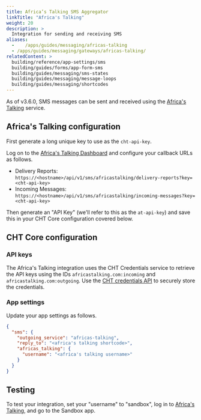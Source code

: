 ```yaml
---
title: Africa’s Talking SMS Aggregator
linkTitle: "Africa's Talking"
weight: 20
description: >
  Integration for sending and receiving SMS
aliases:
  -    /apps/guides/messaging/africas-talking
  - /apps/guides/messaging/gateways/africas-talking/
relatedContent: >
  building/reference/app-settings/sms
  building/guides/forms/app-form-sms
  building/guides/messaging/sms-states
  building/guides/messaging/message-loops
  building/guides/messaging/shortcodes
---
```



As of v3.6.0, SMS messages can be sent and received using the [Africa's Talking](https://africastalking.com) service.

## Africa's Talking configuration

First generate a long unique key to use as the `cht-api-key`.

Log on to the [Africa's Talking Dashboard](https://account.africastalking.com) and configure your callback URLs as follows.

- Delivery Reports: `https://<hostname>/api/v1/sms/africastalking/delivery-reports?key=<cht-api-key>`
- Incoming Messages: `https://<hostname>/api/v1/sms/africastalking/incoming-messages?key=<cht-api-key>`

Then generate an "API Key" (we'll refer to this as the `at-api-key`) and save this in your CHT Core configuration covered below.

## CHT Core configuration

### API keys

The Africa's Talking integration uses the CHT Credentials service to retrieve the API keys using the IDs `africastalking.com:incoming` and `africastalking.com:outgoing`. Use the [CHT credentials API](/apps/reference/api#put-apiv1credentials) to securely store the credentials.

### App settings

Update your app settings as follows.

```json
{
  "sms": {
    "outgoing_service": "africas-talking",
    "reply_to": "<africa's talking shortcode>",
    "africas_talking": {
      "username": "<africa's talking username>"
    }
  }
}
```

## Testing

To test your integration, set your "username" to "sandbox", log in to [Africa's Talking](https://account.africastalking.com), and go to the Sandbox app.
